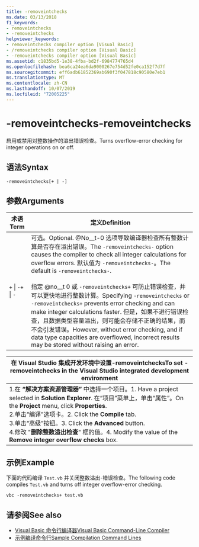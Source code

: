 ```yaml
---
title: -removeintchecks
ms.date: 03/13/2018
f1_keywords:
- removeintchecks
- -removeintchecks
helpviewer_keywords:
- removeintchecks compiler option [Visual Basic]
- /removeintchecks compiler option [Visual Basic]
- -removeintchecks compiler option [Visual Basic]
ms.assetid: c1835bd5-1e38-4fba-bd2f-6984774765d4
ms.openlocfilehash: bea6ca24ea6da9000267e754d52fe0ca152f7d7f
ms.sourcegitcommit: eff6adb61852369ab690f3f047818c90580e7eb1
ms.translationtype: MT
ms.contentlocale: zh-CN
ms.lasthandoff: 10/07/2019
ms.locfileid: "72005225"
---
```

# <a name="-removeintchecks"></a><span data-ttu-id="774f6-102">-removeintchecks</span><span class="sxs-lookup"><span data-stu-id="774f6-102">-removeintchecks</span></span>
<span data-ttu-id="774f6-103">启用或禁用对整数操作的溢出错误检查。</span><span class="sxs-lookup"><span data-stu-id="774f6-103">Turns overflow-error checking for integer operations on or off.</span></span>  
  
## <a name="syntax"></a><span data-ttu-id="774f6-104">语法</span><span class="sxs-lookup"><span data-stu-id="774f6-104">Syntax</span></span>  
  
```console  
-removeintchecks[+ | -]  
```  
  
## <a name="arguments"></a><span data-ttu-id="774f6-105">参数</span><span class="sxs-lookup"><span data-stu-id="774f6-105">Arguments</span></span>  
  
|<span data-ttu-id="774f6-106">术语</span><span class="sxs-lookup"><span data-stu-id="774f6-106">Term</span></span>|<span data-ttu-id="774f6-107">定义</span><span class="sxs-lookup"><span data-stu-id="774f6-107">Definition</span></span>|  
|---|---|  
|<span data-ttu-id="774f6-108">`+` &#124; `-`</span><span class="sxs-lookup"><span data-stu-id="774f6-108">`+` &#124; `-`</span></span>|<span data-ttu-id="774f6-109">可选。</span><span class="sxs-lookup"><span data-stu-id="774f6-109">Optional.</span></span> <span data-ttu-id="774f6-110">@No__t-0 选项导致编译器检查所有整数计算是否存在溢出错误。</span><span class="sxs-lookup"><span data-stu-id="774f6-110">The `-removeintchecks-` option causes the compiler to check all integer calculations for overflow errors.</span></span> <span data-ttu-id="774f6-111">默认值为 `-removeintchecks-`。</span><span class="sxs-lookup"><span data-stu-id="774f6-111">The default is `-removeintchecks-`.</span></span><br /><br /> <span data-ttu-id="774f6-112">指定 @no__t 0 或 `-removeintchecks+` 可防止错误检查，并可以更快地进行整数计算。</span><span class="sxs-lookup"><span data-stu-id="774f6-112">Specifying `-removeintchecks` or `-removeintchecks+` prevents error checking and can make integer calculations faster.</span></span> <span data-ttu-id="774f6-113">但是，如果不进行错误检查，且数据类型容量溢出，则可能会存储不正确的结果，而不会引发错误。</span><span class="sxs-lookup"><span data-stu-id="774f6-113">However, without error checking, and if data type capacities are overflowed, incorrect results may be stored without raising an error.</span></span>|  
  
|<span data-ttu-id="774f6-114">在 Visual Studio 集成开发环境中设置-removeintchecks</span><span class="sxs-lookup"><span data-stu-id="774f6-114">To set -removeintchecks in the Visual Studio integrated development environment</span></span>|  
|---|  
|<span data-ttu-id="774f6-115">1.在 **“解决方案资源管理器”** 中选择一个项目。</span><span class="sxs-lookup"><span data-stu-id="774f6-115">1.  Have a project selected in **Solution Explorer**.</span></span> <span data-ttu-id="774f6-116">在“项目”菜单上，单击“属性”。</span><span class="sxs-lookup"><span data-stu-id="774f6-116">On the **Project** menu, click **Properties**.</span></span> <br /><span data-ttu-id="774f6-117">2.单击“编译”选项卡。</span><span class="sxs-lookup"><span data-stu-id="774f6-117">2.  Click the **Compile** tab.</span></span><br /><span data-ttu-id="774f6-118">3.单击“高级”按钮。</span><span class="sxs-lookup"><span data-stu-id="774f6-118">3.  Click the **Advanced** button.</span></span><br /><span data-ttu-id="774f6-119">4.修改 "**删除整数溢出检查**" 框的值。</span><span class="sxs-lookup"><span data-stu-id="774f6-119">4.  Modify the value of the **Remove integer overflow checks** box.</span></span>|  
  
## <a name="example"></a><span data-ttu-id="774f6-120">示例</span><span class="sxs-lookup"><span data-stu-id="774f6-120">Example</span></span>  
 <span data-ttu-id="774f6-121">下面的代码编译 `Test.vb` 并关闭整数溢出-错误检查。</span><span class="sxs-lookup"><span data-stu-id="774f6-121">The following code compiles `Test.vb` and turns off integer overflow-error checking.</span></span>  
  
```console
vbc -removeintchecks+ test.vb  
```  
  
## <a name="see-also"></a><span data-ttu-id="774f6-122">请参阅</span><span class="sxs-lookup"><span data-stu-id="774f6-122">See also</span></span>

- [<span data-ttu-id="774f6-123">Visual Basic 命令行编译器</span><span class="sxs-lookup"><span data-stu-id="774f6-123">Visual Basic Command-Line Compiler</span></span>](../../../visual-basic/reference/command-line-compiler/index.md)
- [<span data-ttu-id="774f6-124">示例编译命令行</span><span class="sxs-lookup"><span data-stu-id="774f6-124">Sample Compilation Command Lines</span></span>](../../../visual-basic/reference/command-line-compiler/sample-compilation-command-lines.md)
